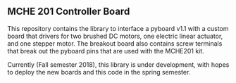 ## MCHE 201 Controller Board
This repository contains the library to interface a pyboard v1.1 with a custom board that drivers for two brushed DC motors, one electric linear actuator, and one stepper motor. The breakout board also contains screw terminals that break out the pyboard pins that are used with the MCHE201 kit.

Currently (Fall semester 2018), this library is under development, with hopes to deploy the new boards and this code in the spring semester.
